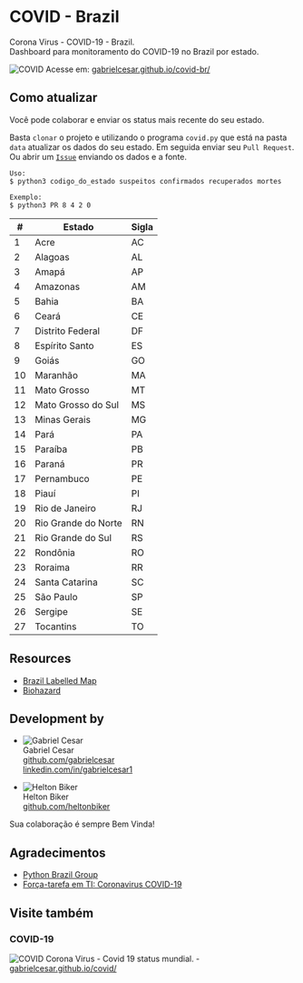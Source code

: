 # COVID - Brazil

Corona Virus - COVID-19 - Brazil.  
Dashboard para monitoramento do COVID-19 no Brazil por estado.

![COVID](https://raw.githubusercontent.com/gabrielcesar/covid-br/master/images/covid.png)
Acesse em: [gabrielcesar.github.io/covid-br/](https://gabrielcesar.github.io/covid-br/)

## Como atualizar
Você pode colaborar e enviar os status mais recente do seu estado.  

Basta ```clonar``` o projeto e utilizando o programa ```covid.py``` que está na pasta ```data``` atualizar os dados do seu estado. Em seguida enviar seu ```Pull Request```. Ou abrir um [```Issue```](https://github.com/gabrielcesar/covid-br/issues/new/choose) enviando os dados e a fonte.

```
Uso:
$ python3 codigo_do_estado suspeitos confirmados recuperados mortes

Exemplo:
$ python3 PR 8 4 2 0
```

| #  | Estado              | Sigla |
|----|---------------------|-------|
| 1  | Acre                | AC    |
| 2  | Alagoas             | AL    |
| 3  | Amapá               | AP    |
| 4  | Amazonas            | AM    |
| 5  | Bahia               | BA    |
| 6  | Ceará               | CE    |
| 7  | Distrito Federal    | DF    |
| 8  | Espírito Santo      | ES    |
| 9  | Goiás               | GO    |
| 10 | Maranhão            | MA    |
| 11 | Mato Grosso         | MT    |
| 12 | Mato Grosso do Sul  | MS    |
| 13 | Minas Gerais        | MG    |
| 14 | Pará                | PA    |
| 15 | Paraíba             | PB    |
| 16 | Paraná              | PR    |
| 17 | Pernambuco          | PE    |
| 18 | Piauí               | PI    |
| 19 | Rio de Janeiro      | RJ    |
| 20 | Rio Grande do Norte | RN    |
| 21 | Rio Grande do Sul   | RS    |
| 22 | Rondônia            | RO    |
| 23 | Roraima             | RR    |
| 24 | Santa Catarina      | SC    |
| 25 | São Paulo           | SP    |
| 26 | Sergipe             | SE    |
| 27 | Tocantins           | TO    |

## Resources
* [Brazil Labelled Map](https://en.wikipedia.org/wiki/States_of_Brazil#/media/File:Brazil_Labelled_Map.svg)
* [Biohazard](https://en.wikipedia.org/wiki/Biological_hazard#/media/File:Biohazard_symbol_(black_and_yellow).png)

## Development by
* ![Gabriel Cesar](https://avatars1.githubusercontent.com/u/1204816?s=64&v=4)  
Gabriel Cesar  
[github.com/gabrielcesar](https://github.com/gabrielcesar)  
[linkedin.com/in/gabrielcesar1](https://www.linkedin.com/in/gabrielcesar1/)

* ![Helton Biker ](https://avatars0.githubusercontent.com/u/683725?s=64&v=4)  
Helton Biker   
[github.com/heltonbiker](https://github.com/heltonbiker)  

Sua colaboração é sempre Bem Vinda!  

## Agradecimentos
* [Python Brazil Group](https://www.facebook.com/groups/pythonbr/)  
* [Força-tarefa em TI: Coronavirus COVID-19](https://www.facebook.com/groups/coronaviruscplp/)


## Visite também
### COVID-19
![COVID](https://raw.githubusercontent.com/gabrielcesar/covid/master/images/covid.png)
Corona Virus - Covid 19 status mundial. - [gabrielcesar.github.io/covid/](https://gabrielcesar.github.io/covid/)  
 

